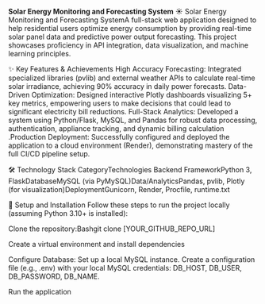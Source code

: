 **Solar Energy Monitoring and Forecasting System**
☀️ Solar Energy Monitoring and Forecasting SystemA full-stack web application designed to help residential users optimize energy consumption by providing real-time solar panel data and predictive power output forecasting. This project showcases proficiency in API integration, data visualization, and machine learning principles.


✨ Key Features & Achievements
High Accuracy Forecasting: Integrated specialized libraries (pvlib) and external weather APIs to calculate real-time solar irradiance, achieving $90\%$ accuracy in daily power forecasts.
Data-Driven Optimization: Designed interactive Plotly dashboards visualizing $5+$ key metrics, empowering users to make decisions that could lead to significant electricity bill reductions.
Full-Stack Analytics: Developed a system using Python/Flask, MySQL, and Pandas for robust data processing, authentication, appliance tracking, and dynamic billing calculation
.Production Deployment: Successfully configured and deployed the application to a cloud environment (Render), demonstrating mastery of the full CI/CD pipeline setup.



🛠️ Technology Stack
CategoryTechnologies
Backend FrameworkPython 3, FlaskDatabaseMySQL (via PyMySQL)Data/AnalyticsPandas, pvlib, Plotly (for visualization)DeploymentGunicorn, Render, Procfile, runtime.txt



🚀 Setup and Installation
Follow these steps to run the project locally (assuming Python 3.10+ is installed):

Clone the repository:Bashgit clone [YOUR_GITHUB_REPO_URL]

Create a virtual environment and install dependencies

Configure Database: Set up a local MySQL instance. Create a configuration file (e.g., .env) with your local MySQL credentials: DB_HOST, DB_USER, DB_PASSWORD, DB_NAME.

Run the application
